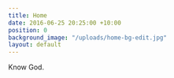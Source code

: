 ```yaml
---
title: Home
date: 2016-06-25 20:25:00 +10:00
position: 0
background_image: "/uploads/home-bg-edit.jpg"
layout: default
---
```


<div class="home">
    <div class="super-heading">Know God.</div>
</div>
